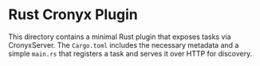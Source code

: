# Rust Cronyx Plugin

This directory contains a minimal Rust plugin that exposes tasks via CronyxServer.
The `Cargo.toml` includes the necessary metadata and a simple `main.rs` that
registers a task and serves it over HTTP for discovery.
